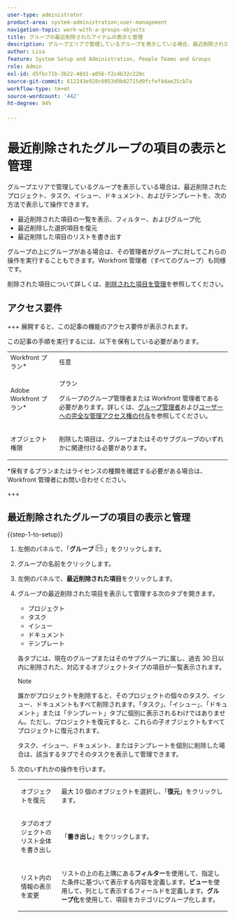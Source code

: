 ```yaml
---
user-type: administrator
product-area: system-administration;user-management
navigation-topic: work-with-a-groups-objects
title: グループの最近削除されたアイテムの表示と管理
description: グループエリアで管理しているグループを表示している場合、最近削除された作業アイテム、ドキュメント、テンプレートを表示、フィルター、復元、および書き出すことができます。
author: Lisa
feature: System Setup and Administration, People Teams and Groups
role: Admin
exl-id: d5fbc71b-3b22-48d1-a056-f2c4b32c220c
source-git-commit: 612243e928c6053d9b02715d9fcfef4dae25cb7a
workflow-type: tm+mt
source-wordcount: '442'
ht-degree: 94%

---
```


# 最近削除されたグループの項目の表示と管理

グループエリアで管理しているグループを表示している場合は、最近削除されたプロジェクト、タスク、イシュー、ドキュメント、およびテンプレートを、次の方法で表示して操作できます。

* 最近削除された項目の一覧を表示、フィルター、およびグループ化
* 最近削除した選択項目を復元
* 最近削除した項目のリストを書き出す

グループの上にグループがある場合は、その管理者がグループに対してこれらの操作を実行することもできます。Workfront 管理者（すべてのグループ）も同様です。

削除された項目について詳しくは、[削除された項目を管理](../../../administration-and-setup/manage-workfront/manage-deleted-items/manage-deleted-items.md)を参照してください。

## アクセス要件

+++ 展開すると、この記事の機能のアクセス要件が表示されます。

この記事の手順を実行するには、以下を保有している必要があります。

<table style="table-layout:auto"> 
 <col> 
 </col> 
 <col> 
 </col> 
 <tbody> 
  <tr> 
   <td role="rowheader">Workfront プラン*</td> 
   <td>任意</td> 
  </tr> 
  <tr> 
   <td role="rowheader">Adobe Workfront プラン*</td> 
   <td> <p>プラン </p> <p>グループのグループ管理者または Workfront 管理者である必要があります。詳しくは、<a href="../../../administration-and-setup/manage-groups/group-roles/group-administrators.md" class="MCXref xref">グループ管理者</a>および<a href="../../../administration-and-setup/add-users/configure-and-grant-access/grant-a-user-full-administrative-access.md" class="MCXref xref">ユーザーへの完全な管理アクセス権の付与</a>を参照してください。</p> </td> 
  </tr> 
  <tr> 
   <td role="rowheader">オブジェクト権限</td> 
   <td> <p>削除した項目は、グループまたはそのサブグループのいずれかに関連付ける必要があります。 </p> </td> 
  </tr> 
 </tbody> 
</table>

&#42;保有するプランまたはライセンスの種類を確認する必要がある場合は、Workfront 管理者にお問い合わせください。

+++

## 最近削除されたグループの項目の表示と管理

{{step-1-to-setup}}

1. 左側のパネルで、「**グループ**![ グループ ](assets/groups-icon.png)」をクリックします。

1. グループの名前をクリックします。
1. 左側のパネルで、**最近削除された項目**&#x200B;をクリックします。
1. グループの最近削除された項目を表示して管理する次のタブを開きます。

   * プロジェクト
   * タスク
   * イシュー
   * ドキュメント
   * テンプレート

   各タブには、現在のグループまたはそのサブグループに属し、過去 30 日以内に削除された、対応するオブジェクトタイプの項目が一覧表示されます。

   >[!NOTE]
   >
   >誰かがプロジェクトを削除すると、そのプロジェクトの個々のタスク、イシュー、ドキュメントもすべて削除されます。「タスク」、「イシュー」、「ドキュメント」または「テンプレート」タブに個別に表示されるわけではありません。ただし、プロジェクトを復元すると、これらの子オブジェクトもすべてプロジェクトに復元されます。
   >
   >
   >タスク、イシュー、ドキュメント、またはテンプレートを個別に削除した場合は、該当するタブでそのタスクを表示して管理できます。

1. 次のいずれかの操作を行います。

   <table style="table-layout:auto"> 
    <col> 
    <col> 
    <tbody> 
     <tr> 
      <td role="rowheader"> <p>オブジェクトを復元</p> </td> 
      <td> <p>最大 10 個のオブジェクトを選択し、「<strong>復元</strong>」をクリックします。</p> </td> 
     </tr> 
     <tr> 
      <td role="rowheader"> <p>タブのオブジェクトのリスト全体を書き出し</p> </td> 
      <td> <p>「<strong>書き出し</strong>」をクリックします。</p> </td> 
     </tr> 
     <tr data-mc-conditions=""> 
      <td role="rowheader"> <p>リスト内の情報の表示を変更</p> </td> 
      <td> <p>リストの上の右上隅にある<strong>フィルター</strong>を使用して、指定した条件に基づいて表示する内容を定義します。<strong>ビュー</strong>を使用して、列として表示するフィールドを定義します。<strong>グループ化</strong>を使用して、項目をカテゴリにグループ化します。</p> </td> 
     </tr> 
    </tbody> 
   </table>
